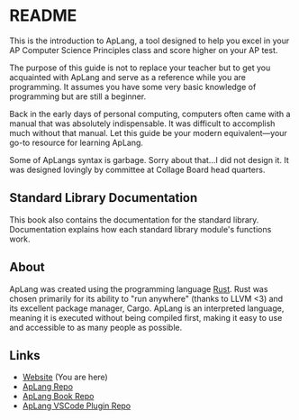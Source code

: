 # README

This is the introduction to ApLang, a tool designed to help you excel in your AP Computer Science Principles class and score higher on your AP test.

The purpose of this guide is not to replace your teacher but to get you acquainted with ApLang and serve as a reference while you are programming. It assumes you have some very basic knowledge of programming but are still a beginner.

Back in the early days of personal computing, computers often came with a manual that was absolutely indispensable. It was difficult to accomplish much without that manual. Let this guide be your modern equivalent—your go-to resource for learning ApLang. 

Some of ApLangs syntax is garbage. Sorry about that...I did not design it. It was designed lovingly by committee at Collage Board head quarters. 

## Standard Library Documentation

This book also contains the documentation for the standard library. Documentation explains how each standard library module's functions work. 
## About

ApLang was created using the programming language [Rust](https://rust-lang.org). Rust was chosen primarily for its ability to "run anywhere" (thanks to LLVM <3) and its excellent package manager, Cargo. ApLang is an interpreted language, meaning it is executed without being compiled first, making it easy to use and accessible to as many people as possible.

## Links
- [Website](https://aplang.org) (You are here)
- [ApLang Repo](https://github.com/snowfoxsh/aplang)
- [ApLang Book Repo](https://github.com/snowfoxsh/aplang-book)
- [ApLang VSCode Plugin Repo](https://github.com/snowfoxsh/aplang-vscode-plugin)